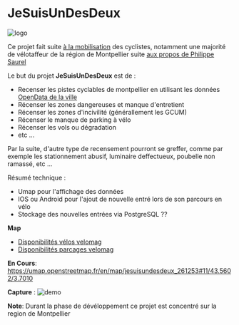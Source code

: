 # JeSuisUnDesDeux

![logo](https://gitlab.com/JeSuisUnDesDeux/jesuisundesdeux/raw/master/logo.jpg)

Ce projet fait suite [à la mobilisation](https://twitter.com/hashtag/jesuisundesdeux?f=tweets) des cyclistes, notamment une majorité de vélotaffeur de la région de Montpellier suite [aux propos de Philippe Saurel](https://www.youtube.com/watch?v=pbG00kJqD1Q&feature=youtu.be&t=78)


Le but du projet **JeSuisUnDesDeux** est de :

- Recenser les pistes cyclables de montpellier en utilisant les données [OpenData de la ville](http://data.montpellier3m.fr/dataset/pistes-cyclables-ville-de-montpellier)
- Récenser les zones dangereuses et manque d'entretient
- Récenser les zones d'incivilité (générallement les GCUM)
- Récenser le manque de parking à vélo
- Récenser les vols ou dégradation
- etc ...
 

Par la suite, d'autre type de recensement pourront se greffer, comme par exemple les stationnement abusif, luminaire deffectueux, poubelle non ramassé, etc ...

Résumé technique :
- Umap pour l'affichage des données
- IOS ou Android pour l'ajout de nouvelle entré lors de son parcours en vélo
- Stockage des nouvelles entrées via PostgreSQL ??

**Map**
 - [Disponibilités vélos velomag](https://umap.openstreetmap.fr/en/map/velomag-velos-disponibles_262046)
 - [Disponibilités parcages velomag](https://umap.openstreetmap.fr/en/map/velomag-parcages-disponibles_262076)

**En Cours**: https://umap.openstreetmap.fr/en/map/jesuisundesdeux_261253#11/43.5602/3.7010

**Capture** : ![demo](https://gitlab.com/JeSuisUnDesDeux/jesuisundesdeux/raw/master/demo.png)

**Note**: Durant la phase de dévéloppement ce projet est concentré sur la region de Montpellier